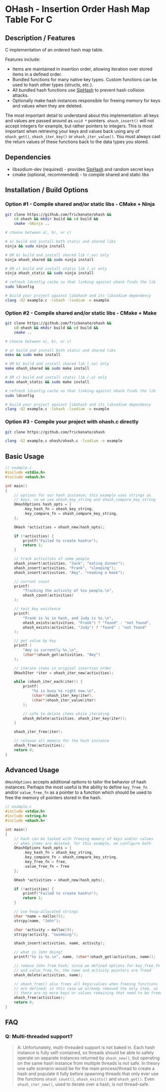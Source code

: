 # OHash - Insertion Order Hash Map Table For C

## Description / Features

C implementation of an ordered hash map table.

Features include:

- Items are maintained in insertion order, allowing iteration over stored items in a defined order.
- Bundled functions for many native key types. Custom functions can be used to hash other types (structs, etc.).
- All bundled hash functions use [SipHash](https://131002.net/siphash/) to prevent hash collision attacks.
- Optionally make hash instances responsible for freeing memory for keys and values when they are deleted.

The most important detail to understand about this implementation: all
keys and values are passed around as `void *` pointers. `ohash_insert()`
will not accept integers for example, but rather pointers to integers. This
is most important when retrieving your keys and values back using any of
`ohash_get()`, `ohash_iter_key()` or `ohash_iter_value()`. You must always
cast the return values of these functions back to the data types you stored.

## Dependencies

* libsodium-dev (required) - provides [SipHash](https://131002.net/siphash/) and random secret keys
* cmake (optional, recommended) - to compile shared and static libs

## Installation / Build Options

### Option #1 - Compile shared and/or static libs - CMake + Ninja

```bash
git clone https://github.com/frickenate/ohash &&
    cd ohash && mkdir build && cd build &&
    cmake -GNinja ..

# choose between a), b), or c)

# a) build and install both static and shared libs
ninja && sudo ninja install

# OR b) build and install shared lib (.so) only
ninja ohash_shared && sudo ninja install

# OR c) build and install static lib (.a) only
ninja ohash_static && sudo ninja install

# refresh ldconfig cache so that linking against ohash finds the lib
sudo ldconfig

# build your project against libohash and its libsodium dependency
clang -O2 example.c -lohash -lsodium -o example
```

### Option #2 - Compile shared and/or static libs - CMake + Make

```bash
git clone https://github.com/frickenate/ohash &&
    cd ohash && mkdir build && cd build &&
    cmake ..

# choose between a), b), or c)

# a) build and install both static and shared libs
make && sudo make install

# OR b) build and install shared lib (.so) only
make ohash_shared && sudo make install

# OR c) build and install static lib (.a) only
make ohash_static && sudo make install

# refresh ldconfig cache so that linking against ohash finds the lib
sudo ldconfig

# build your project against libohash and its libsodium dependency
clang -O2 example.c -lohash -lsodium -o example
```

### Option #3 - Compile your project with ohash.c directly

```bash
git clone https://github.com/frickenate/ohash

clang -O2 example.c ohash/ohash.c -lsodium -o example
```

## Basic Usage

```c
// example.c
#include <stdio.h>
#include <ohash.h>

int main()
{
    // options for our hash instance; this example uses strings as
    // keys, so we use ohash_key_string and ohash_compare_key_string
    OHashOptions hash_opts = {
        .key_hash_fn = ohash_key_string,
        .key_compare_fn = ohash_compare_key_string,
    };

    OHash *activities = ohash_new(hash_opts);

    if (!activities) {
        printf("Failed to create hash\n");
        return 1;
    }

    // track activities of some people
    ohash_insert(activities, "Jack", "eating dinner");
    ohash_insert(activities, "Frank", "sleeping");
    ohash_insert(activities, "Amy", "reading a book");

    // current count
    printf(
        "Tracking the activity of %zu people.\n",
        ohash_count(activities)
    );

    // test key existence
    printf(
        "Frank is %s in hash, and Judy is %s.\n",
        ohash_exists(activities, "Frank") ? "found" : "not found",
        ohash_exists(activities, "Judy") ? "found" : "not found"
    );

    // get value by key
    printf (
        "Amy is currently %s.\n",
        (char*)ohash_get(activities, "Amy")
    );

    // iterate items in original insertion order
    OHashIter *iter = ohash_iter_new(activities);

    while (ohash_iter_each(iter)) {
        printf(
            "%s is busy %s right now.\n",
            (char*)ohash_iter_key(iter),
            (char*)ohash_iter_value(iter)
        );

        // safe to delete items while iterating
        ohash_delete(activities, ohash_iter_key(iter));
    }

    ohash_iter_free(iter);

    // release all memory for the hash instance
    ohash_free(activities);
    return 0;
}
```

## Advanced Usage

`OHashOptions` accepts additional options to tailor the behavior of hash
instances. Perhaps the most useful is the ability to define `key_free_fn`
and/or `value_free_fn` as a pointer to a function which should be used
to free the memory of pointers stored in the hash.

```c
// example.c
#include <stdio.h>
#include <string.h>
#include <ohash.h>

int main()
{
    // hash can be tasked with freeing memory of keys and/or values
    // when items are deleted. for this example, we configure both
    OHashOptions hash_opts = {
        .key_hash_fn = ohash_key_string,
        .key_compare_fn = ohash_compare_key_string,
        .key_free_fn = free,
        .value_free_fn = free
    };

    OHash *activities = ohash_new(hash_opts);

    if (!activities) {
        printf("Failed to create hash\n");
        return 1;
    }

    // use heap-allocated strings
    char *name = malloc(5);
    strcpy(name, "John");

    char *activity = malloc(9);
    strcpy(activity, "swimming");

    ohash_insert(activities, name, activity);

    // what is John doing?
    printf("%s is %s.\n", name, (char*)ohash_get(activities, name));

    // remove John from hash; since we defined options for key_free_fn
    // and value_free_fn, the name and activity pointers are freed
    ohash_delete(activities, name);

    // ohash_free() also frees all keys/values when freeing functions
    // are defined; in this case we already removed the only item, so
    // there are no more keys or values remaining that need to be freed
    ohash_free(activities);
    return 0;
}
```

## FAQ

### Q: Multi-threaded support?

> A: Unfortunately, multi-threaded support is not baked in. Each hash
instance is fully self-contained, so threads should be able to safely
operate on separate instances returned by `ohash_new()`, but operating
on the same hash instance from multiple threads is not safe. In theory
one safe scenario would be for the main process/thread to create a hash
and populate it fully before spawning threads that only ever use the
functions `ohash_count()`, `ohash_exists()` and `ohash_get()`. Even
`ohash_iter_new()`, used to iterate over a hash, is not thread-safe.
